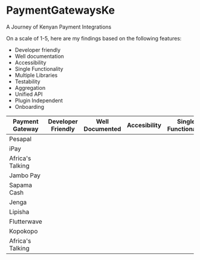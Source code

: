 # PaymentGatewaysKe
A Journey of Kenyan Payment Integrations

On a scale of 1-5, here are my findings based on the following features:
- Developer friendly
- Well documentation
- Accessibility
- Single Functionality
- Multiple Libraries
- Testability
- Aggregation
- Unified API
- Plugin Independent
- Onboarding

|Payment Gateway| Developer Friendly| Well Documented |Accesibility   |Single Functionality   |Multiple Libraries   |Testability | Aggregation |Unified API |Reselling|Plugin Independent | Onboarding  |
|---|---|---|---|---|---|---|---|---|---|---|---|
|Pesapal  |   |   |   |   |   |   |   |  |  |   |   |
|iPay||||||||||||
|Africa's Talking |   |   |   |   |   |   |   |   |   |   |   |
|Jambo Pay |   |   |   |   |   |   |   |   |   |  |   |
|Sapama Cash |   |   |   |   |   |   |   |   |   |    |   |
|Jenga |   |   |   |   |   |   |   |   |   |    |   |
|Lipisha |   |   |   |   |   |   |   |   |   |    |   |
|Flutterwave |   |   |   |   |   |   |   |   |   |    |   |
|Kopokopo |   |   |   |   |   |   |   |   |   |   |   |
|Africa's Talking |   |   |   |   |   |   |   |   |   |   |   |
